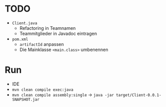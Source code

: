 # TODO

* `Client.java`
  * Refactoring in Teamnamen
  * Teammitglieder in Javadoc eintragen
* `pom.xml`
  * `artifactId` anpassen
  * Die Mainklasse `<main.class>` umbenennen

# Run

* IDE
* `mvn clean compile exec:java`
* `mvn clean compile assembly:single` -> `java -jar target/Client-0.0.1-SNAPSHOT.jar`
